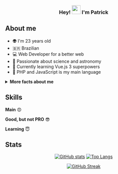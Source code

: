 <h3 align="center">
  Hey!
  <img src="https://media.giphy.com/media/hvRJCLFzcasrR4ia7z/giphy.gif" width="28">
  I'm Patrick
</h3>

## About me
- :alien: I'm 23 years old
- 🇧🇷 Brazilian
- :computer: Web Developer for a better web
- :rocket: Passionate about science and astronomy
- :muscle: Currently learning Vue.js 3 superpowers
- :elephant: PHP and JavaScript is my main language

<details>
  <summary><b>More facts about me</b></summary>
  <ul style="margin-top:10px;">
      <li>🌱 Vegetarian</li>
      <li>🐝 Bee lover</li>
      <li>🚲 BMX rider</li>
      <li>💚 DuoLingo player</li>
  </ul>
</details>

## Skills
**Main** :heart_eyes:
<link rel="stylesheet" href="https://cdn.jsdelivr.net/gh/devicons/devicon@v2.15.1/devicon.min.css"></link>

<i title="PHP" class="devicon-php-plain" style="font-size:30px"></i>
<i title="MySQL" class="devicon-mysql-plain" style="font-size:30px"></i>
<i title="SQLite" class="devicon-sqlite-plain" style="font-size:30px"></i>
<i title="HTML5" class="devicon-html5-plain" style="font-size:30px"></i>
<i title="CSS3" class="devicon-css3-plain" style="font-size:30px"></i>
<i title="JavaScript" class="devicon-javascript-plain" style="font-size:30px"></i>
<i title="Bootstrap" class="devicon-bootstrap-plain" style="font-size:30px"></i>
<i title="GIMP" class="devicon-gimp-plain" style="font-size:30px"></i>
<i title="Inkscape" class="devicon-inkscape-plain" style="font-size:30px"></i>

<!--- - Backend: PHP, MySQL, SQLite
- Frontend: HTML5, CSS3, Bootstrap, JavaScript
- Tools: GIMP, Inkscape, Sublime Text, Sublime Merge --->

**Good, but not PRO** :sunglasses:

<i title="Node.js" class="devicon-nodejs-plain" style="font-size:30px"></i>
<i title="Vue.js" class="devicon-vuejs-plain" style="font-size:30px"></i>
<i title="Vuetify" class="devicon-vuetify-plain" style="font-size:30px"></i>
<i title="Nuxt.js" class="devicon-nuxtjs-plain" style="font-size:30px"></i>
<i title="Sass" class="devicon-sass-plain" style="font-size:30px"></i>
<i title="Visual Studio Code" class="devicon-vscode-plain" style="font-size:30px"></i>

<!--- - Backend: Node.js
- Frontend: Vue.js, Vuetify, Nuxt.js, Sass
- Tools: VSCode, Postman --->

**Learning** :innocent:

<i title="Typescript" class="devicon-typescript-plain" style="font-size:30px"></i>
<i title="Flutter" class="devicon-flutter-plain" style="font-size:30px"></i>

<!--- - Backend: Typescript
- Frontend: Vue.js 3, Flutter
- Tools: Krita, Blender --->

## Stats

<div align="center">

  [![GitHub stats](https://github-readme-stats.vercel.app/api?username=parkejunior&bg_color=1F222E&title_color=E83958&hide_border=true&text_color=9CA2B8&icon_color=F8D866&show_icons=true&hide_rank=true&hide=prs)](https://github.com/anuraghazra/github-readme-stats)
  [![Top Langs](https://github-readme-stats.vercel.app/api/top-langs/?username=parkejunior&layout=compact&langs_count=6&bg_color=1F222E&title_color=E83958&hide_border=true&text_color=9CA2B8)](https://github.com/anuraghazra/github-readme-stats)

  [![GitHub Streak](https://github-readme-streak-stats.herokuapp.com?user=parkejunior&theme=monokai-metallian&hide_border=true&ring=E83958&fire=E83958)](https://git.io/streak-stats)

</div>